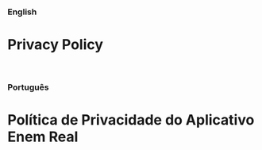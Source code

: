 ### English
# Privacy Policy

<br/>

### Português
# Política de Privacidade do Aplicativo Enem Real
